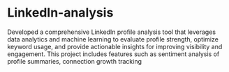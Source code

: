 # LinkedIn-analysis
Developed a comprehensive LinkedIn profile analysis tool that leverages data analytics and machine learning to evaluate profile strength, optimize keyword usage, and provide actionable insights for improving visibility and engagement. This project includes features such as sentiment analysis of profile summaries, connection growth tracking
